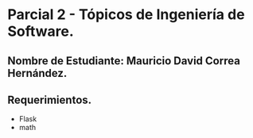 # Parcial 2 - Tópicos de Ingeniería de Software. 

## Nombre de Estudiante: Mauricio David Correa Hernández.

## Requerimientos.
- Flask
- math